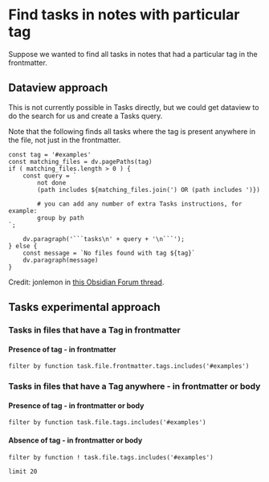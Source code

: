 # Find tasks in notes with particular tag

Suppose we wanted to find all tasks in notes that had a particular tag in the frontmatter.

## Dataview approach

This is not currently possible in Tasks directly, but we could get dataview to do the search for us and create a Tasks query.

Note that the following finds all tasks where the tag is present anywhere in the file, not just in the frontmatter.

```dataviewjs
const tag = '#examples'
const matching_files = dv.pagePaths(tag)
if ( matching_files.length > 0 ) {
    const query = `
        not done
        (path includes ${matching_files.join(') OR (path includes ')})

        # you can add any number of extra Tasks instructions, for example:
        group by path
`;

    dv.paragraph('```tasks\n' + query + '\n```');
} else {
    const message = `No files found with tag ${tag}`
    dv.paragraph(message)
}
```

Credit: jonlemon in [this Obsidian Forum thread](https://forum.obsidian.md/t/how-can-i-list-tasks-from-all-notes-with-a-certain-tag-using-the-tasks-plugin/44634).

## Tasks experimental approach

### Tasks in files that have a Tag in frontmatter

#### Presence of tag - in frontmatter

```tasks
filter by function task.file.frontmatter.tags.includes('#examples')
```

### Tasks in files that have a Tag anywhere - in frontmatter or body

#### Presence of tag - in frontmatter or body

```tasks
filter by function task.file.tags.includes('#examples')
```

#### Absence of tag - in frontmatter or body

```tasks
filter by function ! task.file.tags.includes('#examples')

limit 20
```
